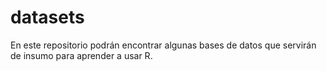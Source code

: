 # datasets
En este repositorio podrán encontrar algunas bases de datos que servirán de insumo para aprender a usar R.
